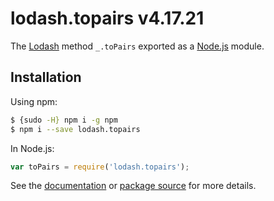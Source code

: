 # lodash.topairs v4.17.21

The [Lodash](https://lodash.com/) method `_.toPairs` exported as a [Node.js](https://nodejs.org/) module.

## Installation

Using npm:
```bash
$ {sudo -H} npm i -g npm
$ npm i --save lodash.topairs
```

In Node.js:
```js
var toPairs = require('lodash.topairs');
```

See the [documentation](https://lodash.com/docs#toPairs) or [package source](https://github.com/lodash/lodash/blob/4.17.21-npm-packages/lodash.topairs) for more details.
